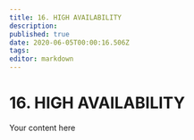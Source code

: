 ```yaml
---
title: 16. HIGH AVAILABILITY
description: 
published: true
date: 2020-06-05T00:00:16.506Z
tags: 
editor: markdown
---
```


# 16. HIGH AVAILABILITY
Your content here